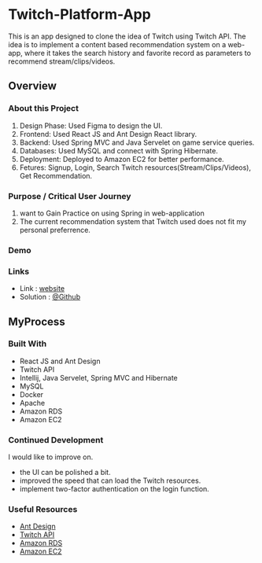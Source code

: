 # Twitch-Platform-App
This is an app designed to clone the idea of Twitch using Twitch API. The idea is to implement a content based recommendation system on a web-app, where it takes the search history and favorite record as parameters to recommend stream/clips/videos.


## Overview
### About this Project
1. Design Phase: Used Figma to design the UI.
2. Frontend: Used React JS and Ant Design React library.
3. Backend: Used Spring MVC and Java Servelet on game service queries.
4. Databases: Used MySQL and connect with Spring Hibernate.
5. Deployment: Deployed to Amazon EC2 for better performance.
6. Fetures: Signup, Login, Search Twitch resources(Stream/Clips/Videos), Get Recommendation.

### Purpose / Critical User Journey
1. want to Gain Practice on using Spring in web-application
2. The current recommendation system that Twitch used does not fit my personal preferrence.

### Demo


### Links
* Link      : [website](http://3.145.56.163/)
* Solution  : [@Github](https://github.com/catfish0w0/twitch-platform-app)

## MyProcess
### Built With
* React JS and Ant Design
* Twitch API
* Intellij, Java Servelet, Spring MVC and Hibernate
* MySQL
* Docker
* Apache
* Amazon RDS
* Amazon EC2

### Continued Development
I would like to improve on.
* the UI can be polished a bit.
* improved the speed that can load the Twitch resources.
* implement two-factor authentication on the login function.

### Useful Resources
* [Ant Design](https://ant.design/docs/react/introduce)
* [Twitch API](https://dev.twitch.tv/docs/api/)
* [Amazon RDS](https://aws.amazon.com/rds/)
* [Amazon EC2](https://aws.amazon.com/ec2/)

